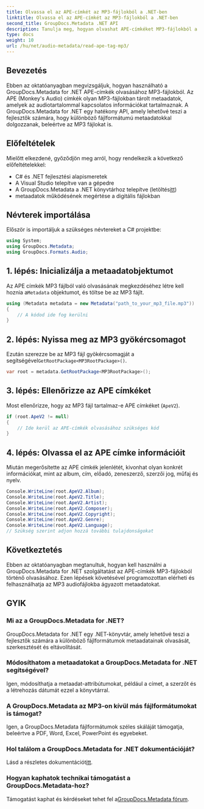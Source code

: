 ```yaml
---
title: Olvassa el az APE-címkét az MP3-fájlokból a .NET-ben
linktitle: Olvassa el az APE-címkét az MP3-fájlokból a .NET-ben
second_title: GroupDocs.Metadata .NET API
description: Tanulja meg, hogyan olvashat APE-címkéket MP3-fájlokból a GroupDocs.Metadata for .NET segítségével. Fedezze fel a metaadatok kinyerését C# nyelven lépésről lépésre.
type: docs
weight: 10
url: /hu/net/audio-metadata/read-ape-tag-mp3/
---
```

## Bevezetés
Ebben az oktatóanyagban megvizsgáljuk, hogyan használható a GroupDocs.Metadata for .NET APE-címkék olvasásához MP3-fájlokból. Az APE (Monkey's Audio) címkék olyan MP3-fájlokban tárolt metaadatok, amelyek az audiotartalommal kapcsolatos információkat tartalmaznak. A GroupDocs.Metadata for .NET egy hatékony API, amely lehetővé teszi a fejlesztők számára, hogy különböző fájlformátumú metaadatokkal dolgozzanak, beleértve az MP3 fájlokat is.
## Előfeltételek
Mielőtt elkezdené, győződjön meg arról, hogy rendelkezik a következő előfeltételekkel:
- C# és .NET fejlesztési alapismeretek
- A Visual Studio telepítve van a gépedre
-  A GroupDocs.Metadata a .NET könyvtárhoz telepítve (letöltés[itt](https://releases.groupdocs.com/metadata/net/))
- metaadatok működésének megértése a digitális fájlokban

## Névterek importálása
Először is importáljuk a szükséges névtereket a C# projektbe:
```csharp
using System;
using GroupDocs.Metadata;
using GroupDocs.Formats.Audio;
```
## 1. lépés: Inicializálja a metaadatobjektumot
 Az APE címkék MP3 fájlból való olvasásának megkezdéséhez létre kell hoznia a`Metadata` objektumot, és töltse be az MP3 fájlt.
```csharp
using (Metadata metadata = new Metadata("path_to_your_mp3_file.mp3"))
{
    // A kódod ide fog kerülni
}
```
## 2. lépés: Nyissa meg az MP3 gyökércsomagot
 Ezután szerezze be az MP3 fájl gyökércsomagját a segítségével`GetRootPackage<MP3RootPackage>()`.
```csharp
var root = metadata.GetRootPackage<MP3RootPackage>();
```
## 3. lépés: Ellenőrizze az APE címkéket
Most ellenőrizze, hogy az MP3 fájl tartalmaz-e APE címkéket (`ApeV2`).
```csharp
if (root.ApeV2 != null)
{
    // Ide kerül az APE-címkék olvasásához szükséges kód
}
```
## 4. lépés: Olvassa el az APE címke információit
Miután megerősítette az APE címkék jelenlétét, kivonhat olyan konkrét információkat, mint az album, cím, előadó, zeneszerző, szerzői jog, műfaj és nyelv.
```csharp
Console.WriteLine(root.ApeV2.Album);
Console.WriteLine(root.ApeV2.Title);
Console.WriteLine(root.ApeV2.Artist);
Console.WriteLine(root.ApeV2.Composer);
Console.WriteLine(root.ApeV2.Copyright);
Console.WriteLine(root.ApeV2.Genre);
Console.WriteLine(root.ApeV2.Language);
// Szükség szerint adjon hozzá további tulajdonságokat
```

## Következtetés
Ebben az oktatóanyagban megtanultuk, hogyan kell használni a GroupDocs.Metadata for .NET szolgáltatást az APE-címkék MP3-fájlokból történő olvasásához. Ezen lépések követésével programozottan elérheti és felhasználhatja az MP3 audiofájlokba ágyazott metaadatokat.

## GYIK
### Mi az a GroupDocs.Metadata for .NET?
GroupDocs.Metadata for .NET egy .NET-könyvtár, amely lehetővé teszi a fejlesztők számára a különböző fájlformátumok metaadatainak olvasását, szerkesztését és eltávolítását.
### Módosíthatom a metaadatokat a GroupDocs.Metadata for .NET segítségével?
Igen, módosíthatja a metaadat-attribútumokat, például a címet, a szerzőt és a létrehozás dátumát ezzel a könyvtárral.
### A GroupDocs.Metadata az MP3-on kívül más fájlformátumokat is támogat?
Igen, a GroupDocs.Metadata fájlformátumok széles skáláját támogatja, beleértve a PDF, Word, Excel, PowerPoint és egyebeket.
### Hol találom a GroupDocs.Metadata for .NET dokumentációját?
 Lásd a részletes dokumentációt[itt](https://reference.groupdocs.com/metadata/net/).
### Hogyan kaphatok technikai támogatást a GroupDocs.Metadata-hoz?
 Támogatást kaphat és kérdéseket tehet fel a[GroupDocs.Metadata fórum](https://forum.groupdocs.com/c/metadata/14).